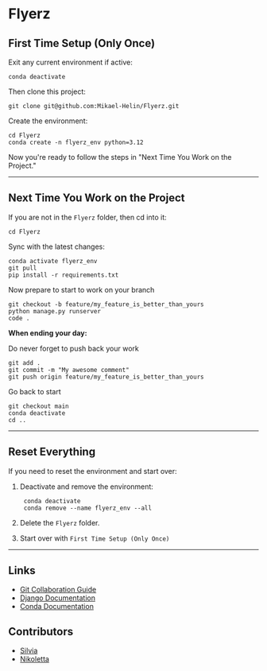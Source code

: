 # Flyerz

## First Time Setup (Only Once)

Exit any current environment if active:

    conda deactivate

Then clone this project:

    git clone git@github.com:Mikael-Helin/Flyerz.git

Create the environment:

    cd Flyerz
    conda create -n flyerz_env python=3.12

Now you're ready to follow the steps in "Next Time You Work on the Project."

---

## Next Time You Work on the Project

If you are not in the `Flyerz` folder, then cd into it:

    cd Flyerz

Sync with the latest changes:

    conda activate flyerz_env
    git pull
    pip install -r requirements.txt

Now prepare to start to work on your branch

    git checkout -b feature/my_feature_is_better_than_yours
    python manage.py runserver
    code .

**When ending your day:**

Do never forget to push back your work

    git add .
    git commit -m "My awesome comment"
    git push origin feature/my_feature_is_better_than_yours

Go back to start

    git checkout main
    conda deactivate
    cd ..

---

## Reset Everything

If you need to reset the environment and start over:

1. Deactivate and remove the environment:

        conda deactivate
        conda remove --name flyerz_env --all

2. Delete the `Flyerz` folder.

3. Start over with `First Time Setup (Only Once)`


---

## Links

- [Git Collaboration Guide](https://github.com/NikolettaGr/Git-Collaborative)
- [Django Documentation](https://docs.djangoproject.com)
- [Conda Documentation](https://docs.conda.io/en/latest/)

## Contributors

- [Silvia](https://github.com/Da-Ronja)
- [Nikoletta](https://github.com/NikolettaGr)